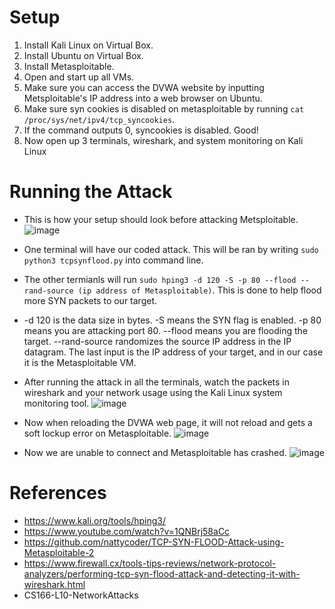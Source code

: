 
# Setup
1. Install Kali Linux on Virtual Box.
2. Install Ubuntu on Virtual Box.
3. Install Metasploitable.
4. Open and start up all VMs.
5. Make sure you can access the DVWA website by inputting Metsploitable's IP address into a web browser on Ubuntu.
6. Make sure syn cookies is disabled on metasploitable by running `cat /proc/sys/net/ipv4/tcp_syncookies`.
7. If the command outputs 0, syncookies is disabled. Good!
8. Now open up 3 terminals, wireshark, and system monitoring on Kali Linux

# Running the Attack
- This is how your setup should look before attacking Metsploitable.
![image](https://github.com/MrKarkeys/CS166Proj/assets/95559518/114a3f1e-f358-484e-be7c-c926054f1db2)

- One terminal will have our coded attack. This will be ran by writing `sudo python3 tcpsynflood.py` into command line.
- The other termianls will run `sudo hping3 -d 120 -S -p 80 --flood --rand-source (ip address of Metasploitable)`. This is done to help flood more SYN packets to our target. 
- -d 120 is the data size in bytes. -S means the SYN flag is enabled. -p 80 means you are attacking port 80. --flood means you are flooding the target. --rand-source randomizes the source IP address in the IP datagram. The last input is the IP address of your target, and in our case it is the Metasploitable VM.
- After running the attack in all the terminals, watch the packets in wireshark and your network usage using the Kali Linux system monitoring tool. 
![image](https://github.com/MrKarkeys/CS166Proj/assets/95559518/12ccb13d-ab65-4eba-a08b-74d45440175a)

- Now when reloading the DVWA web page, it will not reload and gets a soft lockup error on Metasploitable.
![image](https://github.com/MrKarkeys/CS166Proj/assets/95559518/04f6bba2-bfbe-4f9d-8395-b2e8f2f334c0)

- Now we are unable to connect and Metasploitable has crashed. 
![image](https://github.com/MrKarkeys/CS166Proj/assets/95559518/f9c67bd1-fcda-4b4b-8a9a-522f57adae62)

# References
- https://www.kali.org/tools/hping3/
- https://www.youtube.com/watch?v=1QNBrj58aCc
- https://github.com/nattycoder/TCP-SYN-FLOOD-Attack-using-Metasploitable-2
- https://www.firewall.cx/tools-tips-reviews/network-protocol-analyzers/performing-tcp-syn-flood-attack-and-detecting-it-with-wireshark.html
- CS166-L10-NetworkAttacks
